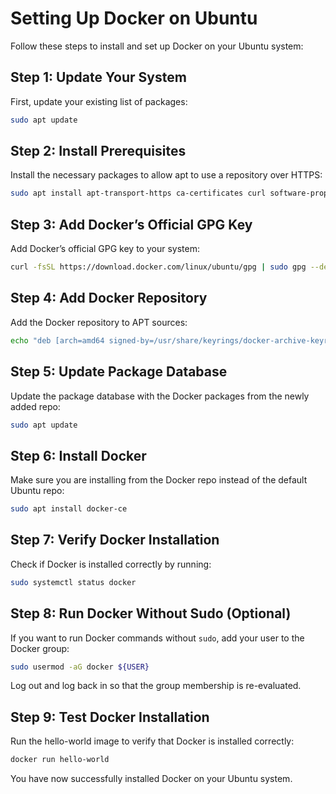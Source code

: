 # Setting Up Docker on Ubuntu

Follow these steps to install and set up Docker on your Ubuntu system:

## Step 1: Update Your System
First, update your existing list of packages:
```bash
sudo apt update
```

## Step 2: Install Prerequisites
Install the necessary packages to allow apt to use a repository over HTTPS:
```bash
sudo apt install apt-transport-https ca-certificates curl software-properties-common
```

## Step 3: Add Docker’s Official GPG Key
Add Docker’s official GPG key to your system:
```bash
curl -fsSL https://download.docker.com/linux/ubuntu/gpg | sudo gpg --dearmor -o /usr/share/keyrings/docker-archive-keyring.gpg
```

## Step 4: Add Docker Repository
Add the Docker repository to APT sources:
```bash
echo "deb [arch=amd64 signed-by=/usr/share/keyrings/docker-archive-keyring.gpg] https://download.docker.com/linux/ubuntu $(lsb_release -cs) stable" | sudo tee /etc/apt/sources.list.d/docker.list > /dev/null
```

## Step 5: Update Package Database
Update the package database with the Docker packages from the newly added repo:
```bash
sudo apt update
```

## Step 6: Install Docker
Make sure you are installing from the Docker repo instead of the default Ubuntu repo:
```bash
sudo apt install docker-ce
```

## Step 7: Verify Docker Installation
Check if Docker is installed correctly by running:
```bash
sudo systemctl status docker
```

## Step 8: Run Docker Without Sudo (Optional)
If you want to run Docker commands without `sudo`, add your user to the Docker group:
```bash
sudo usermod -aG docker ${USER}
```
Log out and log back in so that the group membership is re-evaluated.

## Step 9: Test Docker Installation
Run the hello-world image to verify that Docker is installed correctly:
```bash
docker run hello-world
```

You have now successfully installed Docker on your Ubuntu system.